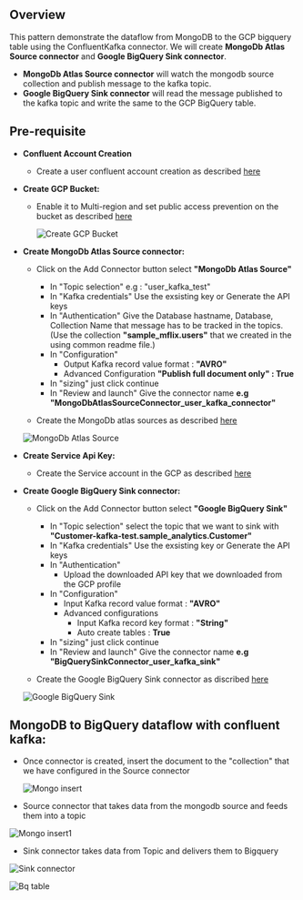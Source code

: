 ## Overview
   This pattern demonstrate the dataflow from MongoDB to the GCP bigquery table using the ConfluentKafka connector. We will create **MongoDb Atlas Source connector** and **Google BigQuery Sink connector**.
   
   - **MongoDb Atlas Source connector** will watch the mongodb source collection and publish message to the kafka topic.
   - **Google BigQuery Sink connector** will read the message published to the kafka topic and write the same to the GCP BigQuery table.
   
## Pre-requisite
- **Confluent Account Creation**
  * Create a user confluent account creation as described [here](https://docs.confluent.io/cloud/current/get-started/index.html)

- **Create GCP Bucket:**
  * Enable it to Multi-region and set public access prevention on the bucket as described [here](https://cloud.google.com/storage/docs/creating-buckets#create_a_new_bucket)
  
    ![Create GCP Bucket](https://github.com/mongodb-partners/MongoDb-BigQuery-Workshops/assets/109083730/32d6d700-e493-4f74-819d-8c9d544ea67f)
  
- **Create MongoDb Atlas Source connector:**
  * Click on the Add Connector button select **"MongoDb Atlas Source"**
    - In "Topic selection" e.g : "user_kafka_test"
    - In "Kafka credentials" Use the exsisting key or Generate the API keys
    - In "Authentication" Give the Database hastname, Database, Collection Name that message has to be tracked in the topics.(Use the collection **"sample_mflix.users"** that we created in the using common readme file.)
    - In "Configuration" 
        * Output Kafka record value format : **"AVRO"**
        * Advanced Configuration
            **"Publish full document only" : True**
    - In "sizing" just click continue 
    - In "Review and launch" Give the connector name **e.g "MongoDbAtlasSourceConnector_user_kafka_connector"**
  
  * Create the MongoDb atlas sources as described [here](https://docs.confluent.io/cloud/current/connectors/cc-mongo-db-source.html#quick-start)
 
   ![MongoDb Atlas Source](https://github.com/mongodb-partners/MongoDb-BigQuery-Workshops/assets/109083730/ba76bb74-f2c3-4e4c-9a8a-1d09456c6348)

- **Create Service Api Key:**
  * Create the Service account in the GCP as described [here](https://developers.google.com/workspace/guides/create-credentials#api-key)

- **Create Google BigQuery Sink connector:**
  * Click on the Add Connector button select **"Google BigQuery Sink"**
    - In "Topic selection" select the topic that we want to sink with **"Customer-kafka-test.sample_analytics.Customer"**
    - In "Kafka credentials" Use the exsisting key or Generate the API keys
    - In "Authentication"
        * Upload the downloaded API key that we downloaded from the GCP profile
    - In "Configuration"
       * Input Kafka record value format : **"AVRO"**
       * Advanced configurations
           - Input Kafka record key format : **"String"**
           - Auto create tables : **True**
    - In "sizing" just click continue 
    - In "Review and launch" Give the connector name **e.g "BigQuerySinkConnector_user_kafka_sink"**

  * Create the Google BigQuery Sink connector as discribed [here](https://docs.confluent.io/cloud/current/connectors/cc-gcp-bigquery-sink.html#quick-start)
 
   ![Google BigQuery Sink](https://github.com/mongodb-partners/MongoDb-BigQuery-Workshops/assets/109083730/c0088772-3e4a-49e4-879b-45d95e17bbc3)
## MongoDB to BigQuery dataflow with confluent kafka:
  - Once connector is created, insert the document to the "collection" that we have configured in the Source connector

    ![Mongo insert](https://github.com/mongodb-partners/MongoDb-BigQuery-Workshops/assets/109083730/9fa3e978-040e-4887-82d7-fb2d8fc06aae)

  - Source connector that takes data from the mongodb source and feeds them into a topic

   ![Mongo insert1](https://github.com/mongodb-partners/MongoDb-BigQuery-Workshops/assets/109083730/1ba5007c-0c2d-4754-91b2-03db02dee8d9)

  - Sink connector takes data from Topic and delivers them to Bigquery
     
   ![Sink connector](https://github.com/mongodb-partners/MongoDb-BigQuery-Workshops/assets/109083730/ed98f4c6-d5d7-4c76-b6c2-271111deeefd)

   ![Bq table](https://github.com/mongodb-partners/MongoDb-BigQuery-Workshops/assets/109083730/edf44109-f6b2-4f93-9cb7-25f3656698dc)
     
